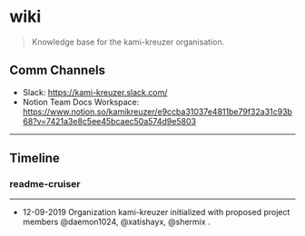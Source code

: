 # wiki

> Knowledge base for the kami-kreuzer organisation.

## Comm Channels

- Slack: https://kami-kreuzer.slack.com/
- Notion Team Docs Workspace: https://www.notion.so/kamikreuzer/e9ccba31037e4811be79f32a31c93b68?v=7421a3e8c5ee45bcaec50a574d9e5803

-----------

## Timeline

### readme-cruiser
-------------

- 12-09-2019
Organization kami-kreuzer initialized with proposed project members @daemon1024, @xatishayx, @shermix .
